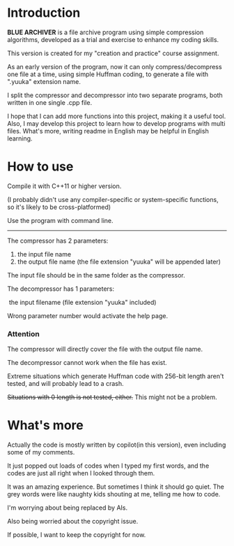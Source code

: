 # Introduction

**BLUE ARCHIVER** is a file archive program using simple compression algorithms, developed as a trial and exercise to enhance my coding skills.

This version is created for my \"creation and practice\" course assignment.

As an early version of the program, now it can only compress/decompress one file at a time, using simple Huffman coding, to generate a file with ".yuuka" extension name.

I split the compressor and decompressor into two separate programs, both written in one single .cpp file.

I hope that I can add more functions into this project, making it a useful tool. Also, I may develop this project to learn how to develop programs with multi files. What's more, writing readme in English may be helpful in English learning.

# How to use

Compile it with C++11 or higher version.

(I probably didn't use any compiler-specific or system-specific functions, so it's likely to be cross-platformed)

Use the program with command line.

---

The compressor has 2 parameters:

1. the input file name
2. the output file name (the file extension "yuuka" will be appended later)

The input file should be in the same folder as the compressor.



The decompressor has 1 parameters:

​	the input filename (file extension "yuuka" included)

Wrong parameter number would activate the help page.

### Attention

The compressor will directly cover the file with the output file name.

The decompressor cannot work when the file has exist.

Extreme situations which generate Huffman code with 256-bit length aren't tested, and will probably lead to a crash.

~~Situations with 0 length is not tested, either.~~ This might not be a problem.

# What's more

Actually the code is mostly written by copilot(in this version), even including some of my comments.

It just popped out loads of codes when I typed my first words, and the codes are just all right when I looked through them.

It was an amazing experience. But sometimes I think it should go quiet. The grey words were like naughty kids shouting at me, telling me how to code.

I'm worrying about being replaced by AIs.

Also being worried about the copyright issue.

If possible, I want to keep the copyright for now.